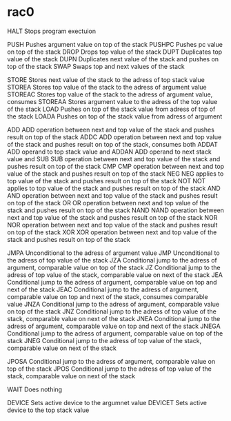 # rac0

HALT	Stops program exectuion
	
PUSH	Pushes argument value on top of the stack
PUSHPC	Pushes pc value on top of the stack
DROP	Drops top value of the stack
DUPT	Duplicates top value of the stack
DUPN	Duplicates next value of the stack and pushes on top of the stack
SWAP	Swaps top and next values of the stack
	
STORE	Stores next value of the stack to the adress of top stack value
STOREA	Stores top value of the stack to the adress of argument value
STOREAC	Stores top value of the stack to the adress of argument value, consumes
STOREAA	Stores argument value to the adress of the top value of the stack
LOAD	Pushes on top of the stack value from adress of top of the stack
LOADA	Pushes on top of the stack value from adress of argument
	
ADD	    ADD operation between next and top value of the stack and pushes result on top of the stack
ADDC	ADD operation between next and top value of the stack and pushes result on top of the stack, consumes both
ADDAT	ADD operand to top stack value and
ADDAN	ADD operand to next stack value and
SUB	    SUB operation between next and top value of the stack and pushes result on top of the stack
CMP	    CMP operation between next and top value of the stack and pushes result on top of the stack
NEG	    NEG applies to top value of the stack and pushes result on top of the stack
NOT	    NOT applies to top value of the stack and pushes result on top of the stack
AND	    AND operation between next and top value of the stack and pushes result on top of the stack
OR	    OR operation between next and top value of the stack and pushes result on top of the stack
NAND	NAND operation between next and top value of the stack and pushes result on top of the stack
NOR	    NOR operation between next and top value of the stack and pushes result on top of the stack
XOR	    XOR operation between next and top value of the stack and pushes result on top of the stack
	
JMPA	Unconditional to the adress of argument value
JMP	    Unconditional to the adress of top value of the stack
JZA	    Conditional jump to the adress of argument, comparable value on top of the stack
JZ	    Conditional jump to the adress of top value of the stack, comparable value on next of the stack
JEA	    Conditional jump to the adress of argument, comparable value on top and next of the stack
JEAC	Conditional jump to the adress of argument, comparable value on top and next of the stack, consumes comparable value
JNZA	Conditional jump to the adress of argument, comparable value on top of the stack
JNZ	    Conditional jump to the adress of top value of the stack, comparable value on next of the stack
JNEA	Conditional jump to the adress of argument, comparable value on top and next of the stack
JNEGA	Conditional jump to the adress of argument, comparable value on top of the stack
JNEG	Conditional jump to the adress of top value of the stack, comparable value on next of the stack

JPOSA	Conditional jump to the adress of argument, comparable value on top of the stack
JPOS	Conditional jump to the adress of top value of the stack, comparable value on next of the stack

WAIT	Does nothing
	
DEVICE	Sets active device to the argumnet value
DEVICET	Sets active device to the top stack value